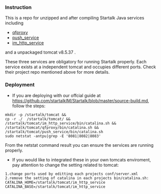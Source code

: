 ### Instruction  
This is a repo for unzipped and after compiling Startalk Java services including  
+ [qfproxy](https://github.com/startalkIM/qfproxy)  
+ [push_service](https://github.com/startalkIM/push_service)
+ [im_http_service](https://github.com/startalkIM/im_http_service)

and a unpackaged tomcat v8.5.37 .  

These three services are obligatory for running Startalk properly. Each service exists at a independent tomcat and occupies different
ports. Check their project repo mentioned above for more details.  

### Deployment  

+ If you are deploying with our offcial guide at https://github.com/startalkIM/Startalk/blob/master/source-build.md, follow the steps:
```
mkdir -p /startalk/tomcat &&
cp -r ./  /startalk/tomcat/ &&
/startalk/tomcat/im_http_service/bin/catalina.sh &&
/startalk/tomcat/qfproxy/bin/catalina.sh &&
/startalk/tomcat/push_service/bin/catalina.sh 
sudo netstat -antpu|grep -E '8081|8082|8083'
```
From the netstat command result you can ensure the services are running properly.

+ If you would like to integrated these in your own tomcats enviroment, pay attention to change the setting related to tomcat:
```
1.change ports used by editting each projects conf/server.xml 
2.remove the setting of catalina in each projects bin/catalina.sh:
CATALINA_HOME=/startalk/tomcat/im_http_service
CATALINA_BASE=/startalk/tomcat/im_http_service
```
